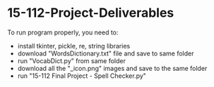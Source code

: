 # 15-112-Project-Deliverables
To run program properly, you need to:
- install tkinter, pickle, re, string libraries
- download "WordsDictionary.txt" file and save to same folder
- run "VocabDict.py" from same folder
- download all the "_icon.png" images and save to the same folder
- run "15-112 Final Project - Spell Checker.py"
